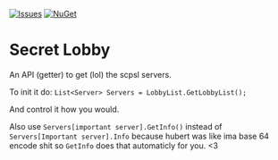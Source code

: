 [![Issues](https://img.shields.io/github/issues/KadeDev/SecretLobby?style=for-the-badge)](https://github.com/KadeDev/SecretLobby/issues) 
[![NuGet](https://img.shields.io/nuget/v/secretlobby-sl?style=for-the-badge)](https://www.nuget.org/packages/secretlobby-sl/)

# Secret Lobby
An API (getter) to get (lol) the scpsl servers.

To init it do: `List<Server> Servers = LobbyList.GetLobbyList();`

And control it how you would. 

Also use `Servers[important server].GetInfo()` instead of `Servers[Important server].Info` because hubert was like ima base 64 encode shit so `GetInfo` does that automaticly for you. <3
